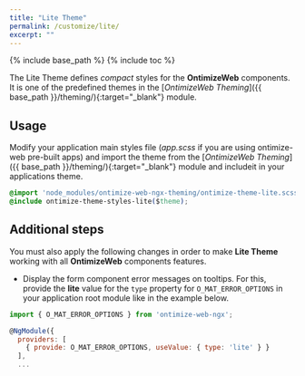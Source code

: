 ```yaml
---
title: "Lite Theme"
permalink: /customize/lite/
excerpt: ""
---
```


{% include base_path %}
{% include toc %}

The Lite Theme defines *compact* styles for the **OntimizeWeb** components. It is one of the predefined themes in the [*OntimizeWeb Theming*]({{ base_path }}/theming/){:target="_blank"} module.

## Usage

Modify your application main styles file (*app.scss* if you are using ontimize-web pre-built apps) and import the theme from the [*OntimizeWeb Theming*]({{ base_path }}/theming/){:target="_blank"} module and includeit in your applications theme.

```css
@import 'node_modules/ontimize-web-ngx-theming/ontimize-theme-lite.scss';
@include ontimize-theme-styles-lite($theme);
```

## Additional steps

You must also apply the following changes in order to make **Lite Theme** working with all **OntimizeWeb** components features.

* Display the form component error messages on tooltips. For this,  provide the **lite** value for the `type` property for `O_MAT_ERROR_OPTIONS` in your application root module like in the example below.

```javascript
import { O_MAT_ERROR_OPTIONS } from 'ontimize-web-ngx';

@NgModule({
  providers: [
    { provide: O_MAT_ERROR_OPTIONS, useValue: { type: 'lite' } }
  ],
  ...
```
